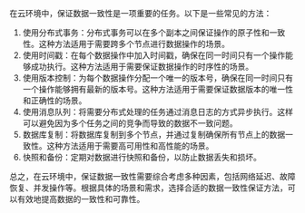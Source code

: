 在云环境中，保证数据一致性是一项重要的任务。以下是一些常见的方法：

1. 使用分布式事务：分布式事务可以在多个副本之间保证操作的原子性和一致性。这种方法适用于需要跨多个节点进行数据操作的场景。
2. 使用时间戳：在每个数据操作中加入时间戳，确保在同一时间只有一个操作能够成功执行。这种方法适用于需要保证数据操作的时序性的场景。
3. 使用版本控制：为每个数据操作分配一个唯一的版本号，确保在同一时间只有一个操作能够拥有最新的版本号。这种方法适用于需要保证数据版本的唯一性和正确性的场景。
4. 使用消息队列：将需要分布式处理的任务通过消息日志的方式异步执行。这样可以避免因为多个任务之间的竞争而导致的数据不一致问题。
5. 数据库复制：将数据库复制到多个节点，并通过复制确保所有节点上的数据一致性。这种方法适用于需要高可用性和高性能的场景。
6. 快照和备份：定期对数据进行快照和备份，以防止数据丢失和损坏。

总之，在云环境中，保证数据一致性需要综合考虑多种因素，包括网络延迟、故障恢复、并发操作等。根据具体的场景和需求，选择合适的数据一致性保证方法，可以有效地提高数据的一致性和可靠性。

